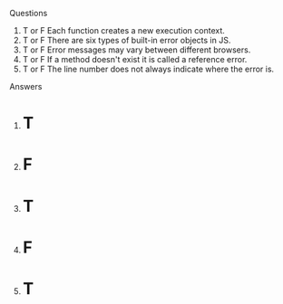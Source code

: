 Questions
1. T or F   Each function creates a new execution context.
2. T or F   There are six types of built-in error objects in JS.
3. T or F   Error messages may vary between different browsers.
4. T or F   If a method doesn't exist it is called a reference error.
5. T or F   The line number does not always indicate where the error is.









Answers
1.  # T #
2.  # F #
3.  # T #
4.  # F #
5.  # T #
